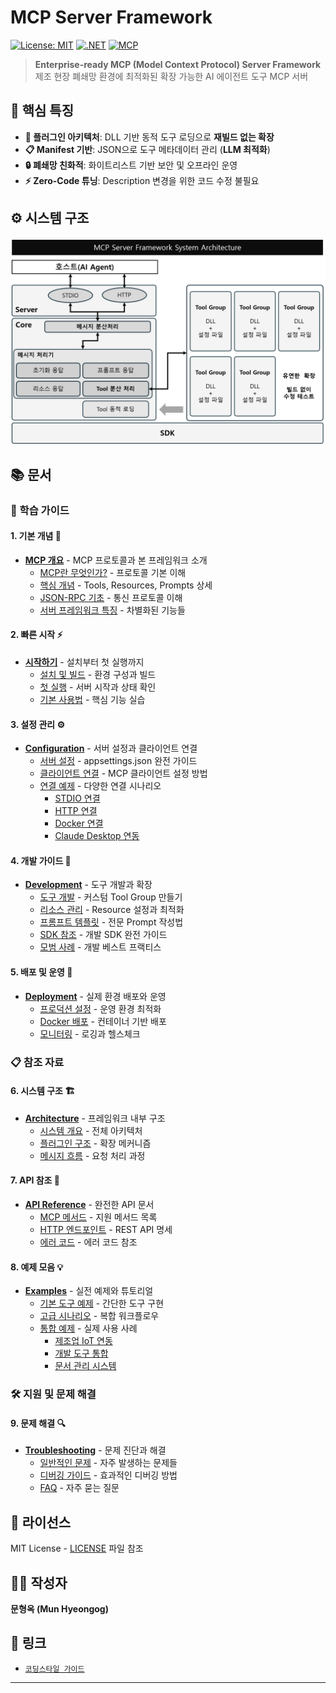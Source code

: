 # MCP Server Framework

[![License: MIT](https://img.shields.io/badge/License-MIT-yellow.svg)](https://opensource.org/licenses/MIT)
[![.NET](https://img.shields.io/badge/.NET-8.0-blue.svg)](https://dotnet.microsoft.com/)
[![MCP](https://img.shields.io/badge/MCP-1.0-green.svg)](https://modelcontextprotocol.io/)


> **Enterprise-ready MCP (Model Context Protocol) Server Framework**  
> 제조 현장 폐쇄망 환경에 최적화된 확장 가능한 AI 에이전트 도구 MCP 서버

## 🎯 핵심 특징

- **🔌 플러그인 아키텍처**: DLL 기반 동적 도구 로딩으로 **재빌드 없는 확장**
- **📋 Manifest 기반**: JSON으로 도구 메타데이터 관리 (**LLM 최적화**)
- **🔒 폐쇄망 친화적**: 화이트리스트 기반 보안 및 오프라인 운영
- **⚡ Zero-Code 튜닝**: Description 변경을 위한 코드 수정 불필요

## ⚙️ 시스템 구조

![시스템구조](docs/image/system-architecture.png)


## 📚 문서

### **📖 학습 가이드**

#### **1. 기본 개념** 🧠
- **[MCP 개요](./docs/01-fundamental/README.md)** - MCP 프로토콜과 본 프레임워크 소개
  - [MCP란 무엇인가?](./docs/01-fundamental/what-is-mcp.md) - 프로토콜 기본 이해
  - [핵심 개념](./docs/01-fundamental/mcp-concepts.md) - Tools, Resources, Prompts 상세
  - [JSON-RPC 기초](./docs/01-fundamental/json-rpc-basics.md) - 통신 프로토콜 이해
  - [서버 프레임워크 특징](./docs/01-fundamental/server-overview.md) - 차별화된 기능들

#### **2. 빠른 시작** ⚡
- **[시작하기](./docs/02-getting-started/README.md)** - 설치부터 첫 실행까지
  - [설치 및 빌드](./docs/02-getting-started/installation.md) - 환경 구성과 빌드
  - [첫 실행](./docs/02-getting-started/first-run.md) - 서버 시작과 상태 확인
  - [기본 사용법](./docs/02-getting-started/basic-usage.md) - 핵심 기능 실습

#### **3. 설정 관리** ⚙️
- **[Configuration](./docs/03-configuration/README.md)** - 서버 설정과 클라이언트 연결
  - [서버 설정](./docs/03-configuration/server-config.md) - appsettings.json 완전 가이드
  - [클라이언트 연결](./docs/03-configuration/client-connection.md) - MCP 클라이언트 설정 방법
  - [연결 예제](./docs/03-configuration/connection-examples/) - 다양한 연결 시나리오
    - [STDIO 연결](./docs/03-configuration/connection-examples/stdio-connection.md)
    - [HTTP 연결](./docs/03-configuration/connection-examples/http-connection.md)
    - [Docker 연결](./docs/03-configuration/connection-examples/docker-connection.md)
    - [Claude Desktop 연동](./docs/03-configuration/connection-examples/claude-desktop.md)

#### **4. 개발 가이드** 🔧
- **[Development](./docs/04-development/README.md)** - 도구 개발과 확장
  - [도구 개발](./docs/04-development/tool-development.md) - 커스텀 Tool Group 만들기
  - [리소스 관리](./docs/04-development/resource-management.md) - Resource 설정과 최적화
  - [프롬프트 템플릿](./docs/04-development/prompt-templates.md) - 전문 Prompt 작성법
  - [SDK 참조](./docs/04-development/sdk-reference.md) - 개발 SDK 완전 가이드
  - [모범 사례](./docs/04-development/best-practices.md) - 개발 베스트 프랙티스

#### **5. 배포 및 운영** 🚀
- **[Deployment](./docs/05-deployment/README.md)** - 실제 환경 배포와 운영
  - [프로덕션 설정](./docs/05-deployment/production-setup.md) - 운영 환경 최적화
  - [Docker 배포](./docs/05-deployment/docker-deployment.md) - 컨테이너 기반 배포
  - [모니터링](./docs/05-deployment/monitoring.md) - 로깅과 헬스체크

### **📋 참조 자료**

#### **6. 시스템 구조** 🏗️
- **[Architecture](./docs/06-architecture/README.md)** - 프레임워크 내부 구조
  - [시스템 개요](./docs/06-architecture/system-overview.md) - 전체 아키텍처
  - [플러그인 구조](./docs/06-architecture/plugin-architecture.md) - 확장 메커니즘
  - [메시지 흐름](./docs/06-architecture/message-flow.md) - 요청 처리 과정

#### **7. API 참조** 📖
- **[API Reference](./docs/07-api/README.md)** - 완전한 API 문서
  - [MCP 메서드](./docs/07-api/mcp-methods.md) - 지원 메서드 목록
  - [HTTP 엔드포인트](./docs/07-api/endpoints.md) - REST API 명세
  - [에러 코드](./docs/07-api/error-codes.md) - 에러 코드 참조

#### **8. 예제 모음** 💡
- **[Examples](./docs/08-examples/README.md)** - 실전 예제와 튜토리얼
  - [기본 도구 예제](./docs/08-examples/basic-tools.md) - 간단한 도구 구현
  - [고급 시나리오](./docs/08-examples/advanced-scenarios.md) - 복합 워크플로우
  - [통합 예제](./docs/08-examples/integration-examples/) - 실제 사용 사례
    - [제조업 IoT 연동](./docs/08-examples/integration-examples/manufacturing-iot.md)
    - [개발 도구 통합](./docs/08-examples/integration-examples/dev-tools.md)
    - [문서 관리 시스템](./docs/08-examples/integration-examples/document-system.md)

### **🛠️ 지원 및 문제 해결**

#### **9. 문제 해결** 🔍
- **[Troubleshooting](./docs/09-troubleshooting/README.md)** - 문제 진단과 해결
  - [일반적인 문제](./docs/09-troubleshooting/common-issues.md) - 자주 발생하는 문제들
  - [디버깅 가이드](./docs/09-troubleshooting/debugging.md) - 효과적인 디버깅 방법
  - [FAQ](./docs/09-troubleshooting/faq.md) - 자주 묻는 질문


## 📄 라이선스

MIT License - [LICENSE](LICENSE) 파일 참조

## 👨‍💻 작성자

**문형옥 (Mun Hyeongog)** 

## 🔗 링크 

- [`코딩스타일 가이드`](https://google.github.io/styleguide/csharp-style.html)

---
